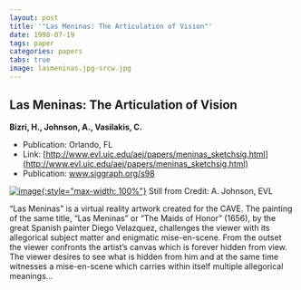 ```yaml
---
layout: post
title: '"Las Meninas: The Articulation of Vision"'
date: 1998-07-19
tags: paper
categories: papers
tabs: true
image: lasmeninas.jpg-srcw.jpg
---
```


## Las Meninas: The Articulation of Vision
**Bizri, H., Johnson, A., Vasilakis, C.**
- Publication: Orlando, FL
- Link: [http://www.evl.uic.edu/aej/papers/meninas_sketchsig.html](http://www.evl.uic.edu/aej/papers/meninas_sketchsig.html)
- Publication: www.siggraph.org/s98


[![image](https://www.evl.uic.edu/output/originals/lasmeninas.jpg-srcw.jpg){:style="max-width: 100%"}](https://www.evl.uic.edu/output/originals/lasmeninas.jpg-srcw.jpg)
Still from
Credit: A. Johnson, EVL

&ldquo;Las Meninas&rdquo; is a virtual reality artwork created for the CAVE. The painting of the same title, &ldquo;Las Meninas&rdquo; or &ldquo;The Maids of Honor&rdquo; (1656), by the great Spanish painter Diego Velazquez, challenges the viewer with its allegorical subject matter and enigmatic mise-en-scene. From the outset the viewer confronts the artist&rsquo;s canvas which is forever hidden from view. The viewer desires to see what is hidden from him and at the same time witnesses a mise-en-scene which carries within itself multiple allegorical meanings&hellip;